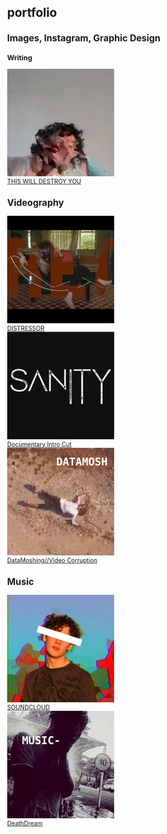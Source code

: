 # portfolio

## Images, Instagram, Graphic Design

### Writing

<a href="https://raeawrites.blogspot.com/"><img src="sources/aaa.png" height="250" width="250"><br>THIS WILL DESTROY YOU</br></a> 

## Videography

<a href="https://youtu.be/CvjAHG4pg8g"><img src="sources/DISTRESS.jpg" height="250" width="250"><br>DISTRESSOR</br></a>
<a href="https://youtu.be/qGl_qOw6Ulk"><img src="sources/DOCINTRO.png" height="250" width="250"><br>Documentary Intro Cut</br></a>
<a href="https://youtu.be/uvQh-V3xEAw"><img src="sources/MOSH.png" height="250" width="250"><br>DataMoshing//Video Corruption</br></a>

## Music

<a href="https://soundcloud.com/bashyboi"><img src="sources/SNDCLD.jpg" height="250" width="250"><br>SOUNDCLOUD</br></a>
<a href="https://youtu.be/uvQh-V3xEAw"><img src="sources/MUSIC.png" height="250" width="250"><br>DeathDream</br></a>

